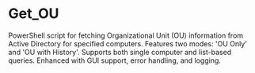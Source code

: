 # Get_OU
PowerShell script for fetching Organizational Unit (OU) information from Active Directory for specified computers. Features two modes: 'OU Only' and 'OU with History'. Supports both single computer and list-based queries. Enhanced with GUI support, error handling, and logging.

